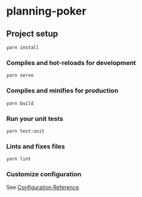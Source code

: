 # planning-poker

## Project setup
```
yarn install
```

### Compiles and hot-reloads for development
```
yarn serve
```

### Compiles and minifies for production
```
yarn build
```

### Run your unit tests
```
yarn test:unit 
```

### Lints and fixes files
```
yarn lint
```

### Customize configuration
See [Configuration Reference](https://cli.vuejs.org/config/).
